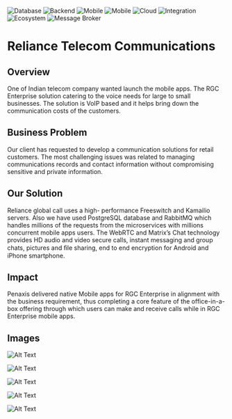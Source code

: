 ![Database](https://img.shields.io/badge/Database-MySQL-4479A1?logo=mysql)
![Backend](https://img.shields.io/badge/Backend-Golang-00ADD8?logo=go)
![Mobile](https://img.shields.io/badge/Mobile-Swift-FA7343?logo=swift)
![Mobile](https://img.shields.io/badge/IDE-Android%20Studio-3DDC84?logo=androidstudio)
![Cloud](https://img.shields.io/badge/Cloud-AWS-FF9900?logo=amazonaws)
![Integration](https://img.shields.io/badge/Integration-Google-4285F4?logo=google)
![Ecosystem](https://img.shields.io/badge/Ecosystem-Apple-000000?logo=apple)
![Message Broker](https://img.shields.io/badge/Message%20Broker-RabbitMQ-FF6600?logo=rabbitmq)
# Reliance Telecom Communications
## Overview
One of Indian telecom company wanted launch the mobile apps. The RGC Enterprise solution catering to the voice needs for large to small businesses. The solution is VoIP based and it helps bring down the communication costs of the customers.
## Business Problem
Our client has requested to develop a communication solutions for retail customers. The most challenging issues was related to managing communications records and contact information without compromising sensitive and private information.
## Our Solution
Reliance global call uses a high- performance Freeswitch and Kamailio servers. Also we have used PostgreSQL database and RabbitMQ which handles millions of the requests from the microservices with millions concurrent mobile apps users. The WebRTC and Matrix’s Chat technology provides HD audio and video secure calls, instant messaging and group chats, pictures and ﬁle sharing, end to end encryption for Android and iPhone smartphone.
## Impact
Penaxis delivered native Mobile apps for RGC Enterprise in alignment with the business requirement, thus completing a core feature of the office-in-a-box offering through which users can make and receive calls while in RGC Enterprise mobile apps.
## Images

![Alt Text](https://www.startelelogic.com/images/case-study/rgc/rgc-bnr-img.webp)

![Alt Text](https://www.startelelogic.com/images/case-study/rgc/rgc-overview.webp)

![Alt Text](https://www.startelelogic.com/images/case-study/rgc/rgc-slide-3.webp)

![Alt Text](https://www.startelelogic.com/images/case-study/rgc/rgc-slide-1.webp)

![Alt Text](https://www.startelelogic.com/images/case-study/rgc/rgc-slide-2.webp)
